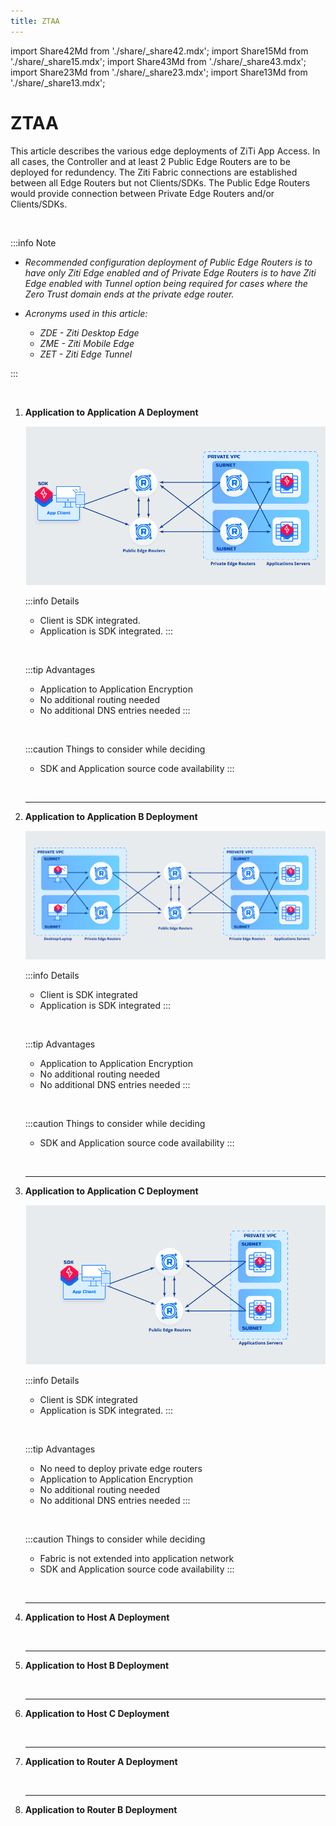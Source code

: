 ```yaml
---
title: ZTAA
---
```


import Share42Md from './share/_share42.mdx';
import Share15Md from './share/_share15.mdx';
import Share43Md from './share/_share43.mdx';
import Share23Md from './share/_share23.mdx';
import Share13Md from './share/_share13.mdx';

# ZTAA

This article describes the various edge deployments of ZiTi App Access. In all cases, the Controller and at least 2 Public Edge Routers are to be deployed for redundency. The Ziti Fabric connections are established between all Edge Routers but not Clients/SDKs. The Public Edge Routers would provide connection between Private Edge Routers and/or Clients/SDKs.

&nbsp;

:::info Note

- *Recommended configuration deployment of Public Edge Routers is to have only Ziti Edge enabled and of Private Edge Routers is to have Ziti Edge enabled with Tunnel option being required for cases where the Zero Trust domain ends at the private edge router.*

- *Acronyms used in this article:*
    - *ZDE - Ziti Desktop Edge*
    - *ZME - Ziti Mobile Edge*
    - *ZET - Ziti Edge Tunnel*
    
:::

&nbsp;

1. **Application to Application A Deployment**
    &nbsp;

    ![image](images/1.4.png)

    :::info Details
    - Client is SDK integrated.
    - Application is SDK integrated.
    :::

    &nbsp;

    :::tip Advantages
    - Application to Application Encryption 
    - No additional routing needed
    - No additional DNS entries needed
    :::

    &nbsp;

    :::caution Things to consider while deciding
    - SDK and Application source code availability
    :::

    &nbsp;

    ---
1. **Application to Application B Deployment**
    &nbsp;

    ![image](images/4.1.png)

    :::info Details
    - Client is SDK integrated
    - Application is SDK integrated
    :::

    &nbsp;

    :::tip Advantages
    - Application to Application Encryption 
    - No additional routing needed
    - No additional DNS entries needed
    :::

    &nbsp;

    :::caution Things to consider while deciding
    - SDK and Application source code availability
    :::

    &nbsp;

    ---
1. **Application to Application C Deployment**
    &nbsp;
    
    ![image](images/2.2.png)

    :::info Details
    - Client is SDK integrated
    - Application is SDK integrated.
    :::

    &nbsp;
    
    :::tip Advantages
    - No need to deploy private edge routers
    - Application to Application Encryption 
    - No additional routing needed
    - No additional DNS entries needed
    :::

    &nbsp;
        
    :::caution Things to consider while deciding
    - Fabric is not extended into application network
    - SDK and Application source code availability
    :::

    &nbsp;

    ---
1. **Application to Host A Deployment**
    &nbsp;

    <Share13Md />

    &nbsp;

    ---
1. **Application to Host B Deployment**
    &nbsp;

    <Share42Md />

    &nbsp;

    --- 
1. **Application to Host C Deployment**
    &nbsp; 

    <Share23Md />
    
    &nbsp;
 
    ---    
1. **Application to Router A Deployment**
    &nbsp;

    <Share15Md />

    &nbsp;

    --- 
1. **Application to Router B Deployment**
    &nbsp;

    <Share43Md />


